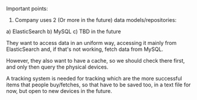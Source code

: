 Important points:


1) Company uses 2 (Or more in the future) data models/repositories:

a) ElasticSearch
b) MySQL
c) TBD in the future

They want to access data in an uniform way, accessing it mainly from ElasticSearch and, if that's not
working, fetch data from MySQL.

However, they also want to have a cache, so we should check there first, and only then query the physical
devices.

A tracking system is needed for tracking which are the more successful items that people buy/fetches,
so that have to be saved too, in a text file for now, but open to new devices in the future.


